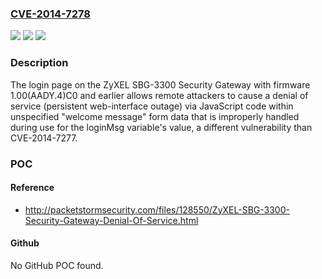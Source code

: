 ### [CVE-2014-7278](https://cve.mitre.org/cgi-bin/cvename.cgi?name=CVE-2014-7278)
![](https://img.shields.io/static/v1?label=Product&message=n%2Fa&color=blue)
![](https://img.shields.io/static/v1?label=Version&message=n%2Fa&color=blue)
![](https://img.shields.io/static/v1?label=Vulnerability&message=n%2Fa&color=brighgreen)

### Description

The login page on the ZyXEL SBG-3300 Security Gateway with firmware 1.00(AADY.4)C0 and earlier allows remote attackers to cause a denial of service (persistent web-interface outage) via JavaScript code within unspecified "welcome message" form data that is improperly handled during use for the loginMsg variable's value, a different vulnerability than CVE-2014-7277.

### POC

#### Reference
- http://packetstormsecurity.com/files/128550/ZyXEL-SBG-3300-Security-Gateway-Denial-Of-Service.html

#### Github
No GitHub POC found.

